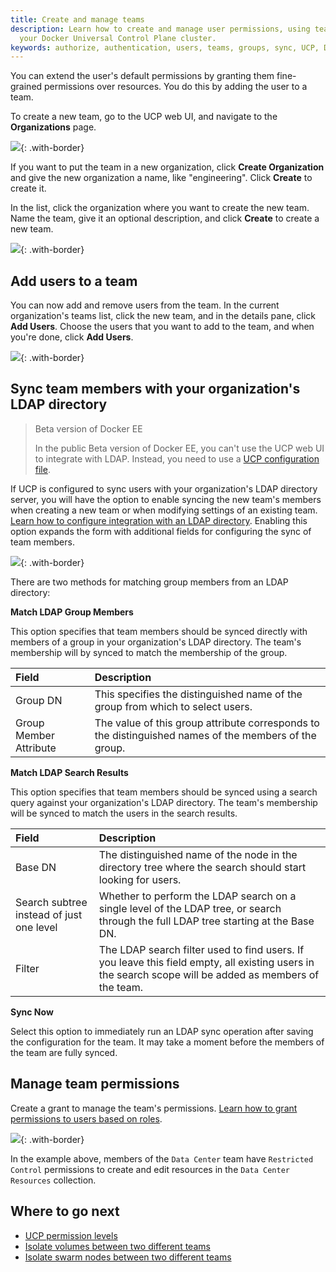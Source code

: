 ```yaml
---
title: Create and manage teams
description: Learn how to create and manage user permissions, using teams in
  your Docker Universal Control Plane cluster.
keywords: authorize, authentication, users, teams, groups, sync, UCP, Docker
---
```


You can extend the user's default permissions by granting them fine-grained
permissions over resources. You do this by adding the user to a team.

To create a new team, go to the UCP web UI, and navigate to the
**Organizations** page.

![](../../images/create-and-manage-teams-1.png){: .with-border}

If you want to put the team in a new organization, click
**Create Organization** and give the new organization a name, like
"engineering". Click **Create** to create it. 

In the list, click the organization where you want to create the new team.
Name the team, give it an optional description, and click **Create** to
create a new team.

![](../../images/create-and-manage-teams-2.png){: .with-border}

## Add users to a team

You can now add and remove users from the team. In the current organization's
teams list, click the new team, and in the details pane, click **Add Users**. 
Choose the users that you want to add to the team, and when you're done, click
**Add Users**.

![](../../images/create-and-manage-teams-3.png){: .with-border}

## Sync team members with your organization's LDAP directory

> Beta version of Docker EE
> 
> In the public Beta version of Docker EE, you can't use the UCP web UI to
> integrate with LDAP. Instead, you need to use a
> [UCP configuration file](../configure/external-auth/enable-ldap-config-file.md). 

If UCP is configured to sync users with your organization's LDAP directory
server, you will have the option to enable syncing the new team's members when
creating a new team or when modifying settings of an existing team.
[Learn how to configure integration with an LDAP directory](../configure/external-auth/index.md).
Enabling this option expands the form with additional fields for configuring
the sync of team members.

![](../../images/create-and-manage-teams-5.png){: .with-border}

There are two methods for matching group members from an LDAP directory:

**Match LDAP Group Members**

This option specifies that team members should be synced directly with members
of a group in your organization's LDAP directory. The team's membership will by
synced to match the membership of the group.

| Field                  | Description                                                                                           |
|:-----------------------|:------------------------------------------------------------------------------------------------------|
| Group DN               | This specifies the distinguished name of the group from which to select users.                        |
| Group Member Attribute | The value of this group attribute corresponds to the distinguished names of the members of the group. |

**Match LDAP Search Results**

This option specifies that team members should be synced using a search query
against your organization's LDAP directory. The team's membership will be
synced to match the users in the search results.

| Field                                    | Description                                                                                                                                            |
| :--------------------------------------- | :----------------------------------------------------------------------------------------------------------------------------------------------------- |
| Base DN                                  | The distinguished name of the node in the directory tree where the search should start looking for users.                                              |
| Search subtree instead of just one level | Whether to perform the LDAP search on a single level of the LDAP tree, or search through the full LDAP tree starting at the Base DN.                   |
| Filter                                   | The LDAP search filter used to find users. If you leave this field empty, all existing users in the search scope will be added as members of the team. |

**Sync Now**

Select this option to immediately run an LDAP sync operation after saving the
configuration for the team. It may take a moment before the members of the team
are fully synced.

## Manage team permissions

Create a grant to manage the team's permissions.
[Learn how to grant permissions to users based on roles](grant-permissions.md).

![](../../images/create-and-manage-teams-4.png){: .with-border}

In the example above, members of the `Data Center` team have
`Restricted Control` permissions to create and edit resources in
the `Data Center Resources` collection.

## Where to go next

-  [UCP permission levels](permission-levels.md)
-  [Isolate volumes between two different teams](isolate-volumes-between-teams.md)
-  [Isolate swarm nodes between two different teams](isolate-nodes-between-teams.md)


